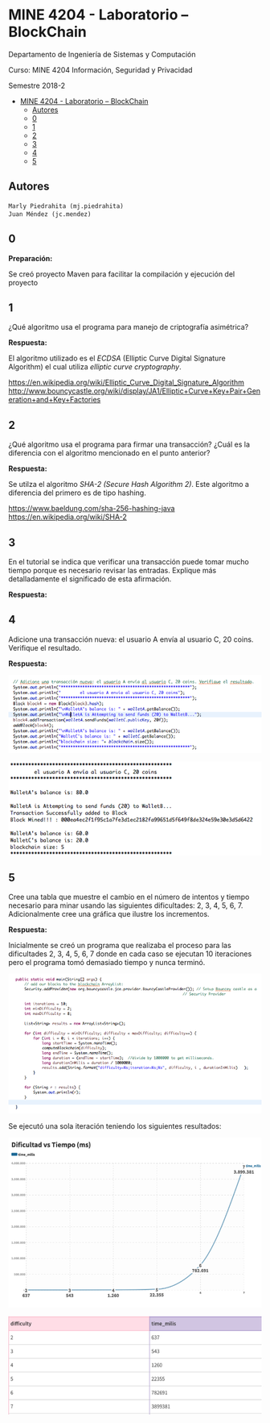 # MINE 4204 - Laboratorio – BlockChain

Departamento de Ingeniería de Sistemas y Computación 

Curso: MINE 4204 Información, Seguridad y Privacidad

Semestre 2018-2

- [MINE 4204 - Laboratorio – BlockChain](#mine-4204---laboratorio-%E2%80%93-blockchain)
    - [Autores](#autores)
    - [0](#0)
    - [1](#1)
    - [2](#2)
    - [3](#3)
    - [4](#4)
    - [5](#5)



## Autores 	 	
    
    Marly Piedrahita (mj.piedrahita)
    Juan Méndez (jc.mendez)

    


## 0

**Preparación:** 

Se creó proyecto Maven para facilitar la compilación y ejecución  del proyecto


## 1
¿Qué algoritmo usa el programa para manejo de criptografía asimétrica?

**Respuesta:**

El algoritmo utilizado es el *ECDSA* (Elliptic Curve Digital Signature Algorithm) el cual utiliza *elliptic curve cryptography*.

https://en.wikipedia.org/wiki/Elliptic_Curve_Digital_Signature_Algorithm
http://www.bouncycastle.org/wiki/display/JA1/Elliptic+Curve+Key+Pair+Generation+and+Key+Factories



## 2
¿Qué algoritmo usa el programa para firmar una transacción? ¿Cuál es la diferencia con el algoritmo mencionado en el punto anterior?

**Respuesta:**

Se utilza el algoritmo *SHA-2 (Secure Hash Algorithm 2)*. Este algoritmo a diferencia del primero es de tipo hashing.

https://www.baeldung.com/sha-256-hashing-java
https://en.wikipedia.org/wiki/SHA-2


## 3

En el tutorial se indica que verificar una transacción puede tomar mucho tiempo porque es necesario revisar las entradas. Explique más detalladamente el significado de esta afirmación.

**Respuesta:**

## 4
Adicione una transacción nueva: el usuario A envía al usuario C, 20 coins. Verifique el resultado.

**Respuesta:**

![Código](code.png)

![Ejecución](transaction.png)


## 5
Cree una tabla que muestre el cambio en el número de intentos y tiempo necesario para minar usando las siguientes dificultades: 2, 3, 4, 5, 6, 7. Adicionalmente cree una gráfica que ilustre los incrementos.

**Respuesta:**

Inicialmente se creó un programa que realizaba el proceso para las dificultades 2, 3, 4, 5, 6, 7 donde en cada caso se ejecutan 10 iteraciones pero el programa tomó demasiado tiempo y nunca terminó.

![Ejecución](program.png)

Se ejecutó una sola iteración teniendo los siguientes resultados:

![Ejecución](chart.png)

![Ejecución](table.png)





